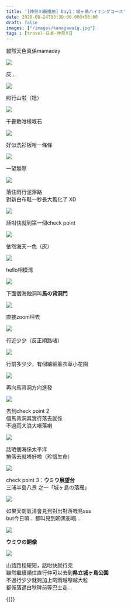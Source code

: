 ```yaml
---
title: '[神奈川衝撞旅] Day1：城ヶ島ハイキングコース'
date: 2020-06-24T05:30:00.000+08:00
draft: false
images: ["/images/kanagawa1g.jpg"]
tags : [travel-日本-神奈川]
---
```


雖然天色真係mamaday

![](/images/kanagawa1g1.jpg)

灰...

![](/images/kanagawa1g2.jpg)

照行山啦（嘻）

![](/images/kanagawa1g3.jpg)

千畳敷咁樣嘅石

![](/images/kanagawa1g4.jpg)

好似洗衫板咁一條條

![](/images/kanagawa1g5.jpg)

一望無際

![](/images/kanagawa1g6.jpg)

落住雨行泥濘路  
對新白布鞋一秒長大舊化了 XD

![](/images/kanagawa1g7.jpg)

話咁快就到第一個check point

![](/images/kanagawa1g8.jpg)

依然海天一色（灰）

![](/images/kanagawa1g9.jpg)

hello相模湾

![](/images/kanagawa1g10.jpg)

下面個海蝕洞叫**馬の背洞門**

![](/images/kanagawa1g.jpg)

直接zoom埋去

![](/images/kanagawa1g11.jpg)

行近少少（反正順路啫）

![](/images/kanagawa1g12.jpg)

行前多少少，有個細細薰衣草小花園

![](/images/kanagawa1g13.jpg)

再向馬背洞方向進發

![](/images/kanagawa1g14.jpg)

去到check point 2  
個馬背洞其實行落去就係  
不過雨大浪大唔落喇

![](/images/kanagawa1g15.jpg)

話晒個海係太平洋  
捲落去就唔好啦（珍惜生命）

![](/images/kanagawa1g16.jpg)

check point 3：**ウミウ展望台**  
三浦半島八景 之一「城ヶ島の落雁」

![](/images/kanagawa1g17.jpg)

如果天朗氣清會見到對出對落嘅島sss  
but今日嘛… 都叫見到啲黑影嘅…

![](/images/kanagawa1g18.jpg)

**ウミウの銅像**

![](/images/kanagawa1g19.jpg)

山路路程短短，話咁快就行完  
雖然繼續順住直行仲可以去到**県立城ヶ島公園**  
不過行少少就夠加上啲雨越嚟越大粒  
都係落返白秋碑前等巴士走...

{{<kanagawa>}}
